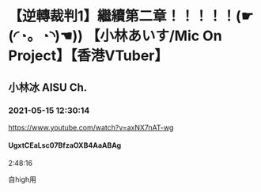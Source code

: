 # 【逆轉裁判1】繼續第二章！！！！！(☛(◜◔。◔◝)☚)) 【小林あいす/Mic On Project】【香港VTuber】

## 小林冰 AISU Ch. 

### 2021-05-15 12:30:14

https://www.youtube.com/watch?v=axNX7nAT-wg

#### UgxtCEaLsc07BfzaOXB4AaABAg

2:48:16

自high用

